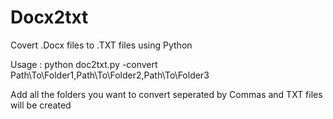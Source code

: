 # Docx2txt
Covert .Docx files to .TXT files using Python

Usage : python doc2txt.py -convert Path\To\Folder1,Path\To\Folder2,Path\To\Folder3

Add all the folders you want to convert seperated by Commas and TXT files will be created
